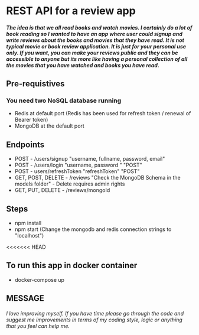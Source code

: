 
# REST API for a review app
##### The idea is that we all read books and watch movies. I certainly do a lot of book reading so I wanted to have an app where user could signup and write reviews about the books and movies that they have read. It is not typical movie or book review application. It is just for your personal use only. If you want, you can make your reviews public and they can be accessible to anyone but its more like having a personal collection of all the movies that you have watched and books you have read.

## Pre-requistives
### You need two NoSQL database running
* Redis at default port (Redis has been used for refresh token / renewal of Bearer token)
* MongoDB at the default port

## Endpoints
- POST - /users/signup "username, fullname, password, email"
- POST - /users/login "username, password " "POST"
- POST - users/refreshToken "refreshToken" "POST"
- GET, POST, DELETE - /reviews "Check the MongoDB Schema in the models folder" - Delete requires admin rights
- GET, PUT, DELETE - /reviews/mongoId

## Steps
* npm install
* npm start (Change the mongodb and redis connection strings to "localhost")

<<<<<<< HEAD
## To run this app in docker container
* docker-compose up

## MESSAGE
###### I love improving myself. If you have time please go through the code and suggest me improvements in terms of my coding style, logic or anything that you feel can help me.
